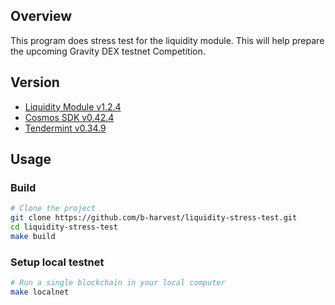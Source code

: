 ## Overview

This program does stress test for the liquidity module. This will help prepare the upcoming Gravity DEX testnet Competition.
## Version

- [Liquidity Module v1.2.4](https://github.com/tendermint/liquidity/tree/v1.2.4) 
- [Cosmos SDK v0.42.4](https://github.com/cosmos/cosmos-sdk/tree/v0.42.4)
- [Tendermint v0.34.9](https://github.com/tendermint/tendermint/tree/v0.34.9)

## Usage

### Build

```bash
# Clone the project
git clone https://github.com/b-harvest/liquidity-stress-test.git
cd liquidity-stress-test
make build
```

### Setup local testnet
```bash
# Run a single blockchain in your local computer
make localnet
```
